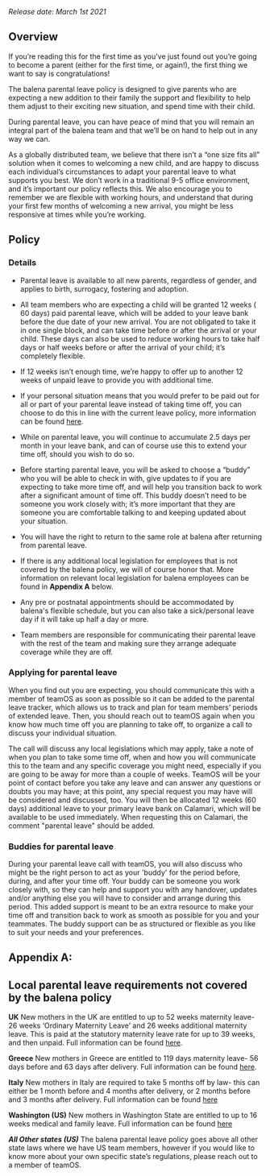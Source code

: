 _Release date: March 1st 2021_

## Overview


If you’re reading this for the first time as you’ve just found out you’re going to become a parent (either for the first time, or again!), the first thing we want to say is congratulations!

The balena parental leave policy is designed to give parents who are expecting a new addition to their family the support and flexibility to help them adjust to their exciting new situation, and spend time with their child.

During parental leave, you can have peace of mind that you will remain an integral part of the balena team and that we’ll be on hand to help out in any way we can.

As a globally distributed team, we believe that there isn’t a “one size fits all” solution when it comes to welcoming a new child, and are happy to discuss each individual’s circumstances to adapt your parental leave to what supports you best. We don’t work in a traditional 9-5 office environment, and it’s important our policy reflects this. We also encourage you to remember we are flexible with working hours, and  understand that during your first few months of welcoming a new arrival, you might be less responsive at times while you’re working.


## Policy


### Details
* Parental leave is available to all new parents, regardless of gender, and applies to birth, surrogacy, fostering and adoption.

* All team members who are expecting a child will be granted 12 weeks ( 60 days) paid parental leave, which will be added to your leave bank before the due date of your new arrival. You are not obligated to take it in one single block, and can take time before or after the arrival or your child. These days can also be used to reduce working hours to take half days or half weeks before or after the arrival of your child; it’s completely flexible. 

* If 12 weeks isn’t enough time, we’re happy to offer up to another 12 weeks of unpaid leave to provide you with additional time. 

* If your personal situation means that you would prefer to be paid out for all or part of your parental leave instead of taking time off, you can choose to do this in line with the current leave policy, more information can be found [here](https://github.com/balena-io/balena-io/wiki/Leave-Policy). 

* While on parental leave, you will continue to accumulate 2.5 days per month in your leave bank, and can of course use this to extend your time off, should you wish to do so.

* Before starting parental leave, you will be asked to choose a “buddy” who you will be able to check in with, give updates to if you are expecting to take more time off, and will help you transition back to work after a significant amount of time off. This buddy doesn’t need to be someone you work closely with; it’s more important that they are someone you are comfortable talking to and keeping updated about your situation.

* You will have the right to return to the same role at balena after returning from parental leave.

* If there is any additional local legislation for employees that is not covered by the balena policy, we will of course honor that. More information on relevant local legislation for balena employees  can be found in **Appendix A** below.

* Any pre or postnatal appointments should be accommodated by balena's flexible schedule, but you can also take a sick/personal leave day if it will take up half a day or more.

* Team members are responsible for communicating their parental leave with the rest of the team and making sure they arrange adequate coverage while they are off.

### Applying for parental leave

When you find out you are expecting, you should communicate this with a member of teamOS as soon as possible so it can be added to the parental leave tracker, which allows us to track and plan for team members’ periods of extended leave. Then, you should reach out to teamOS again when you know how much time off you are planning to take off, to organize a call to discuss your individual situation. 


The call will discuss any local legislations which may apply, take a note of when you plan to take some time off, when and how you will communicate this to the team and any specific coverage you might need, especially if you are going to be away for more than a couple of weeks. TeamOS will be your point of contact before you take any leave and can answer any questions or doubts you may have; at this point, any special request you may have will be considered and discussed, too. You will then be allocated 12 weeks (60 days) additional leave to your primary leave bank on Calamari, which will be available to be used immediately. When requesting this on Calamari, the comment "parental leave" should be added.

### Buddies for parental leave
During your parental leave call with teamOS, you will also discuss who might be the right person to act as your 'buddy' for the period before, during, and after your time off. Your buddy can be someone you work closely with, so they can help and support you with any handover, updates and/or anything else you will have to consider and arrange during this period. This added support is meant to be an extra resource to make your time off and transition  back to work as smooth as possible for you and your teammates. The buddy support can be as structured or flexible as you like to suit your needs and your preferences. 
 
 
## Appendix A: 
## Local parental leave requirements not covered by the balena policy

**UK**
New mothers in the UK are entitled to up to 52 weeks maternity leave- 26 weeks ‘Ordinary Maternity Leave’ and 26 weeks additional maternity leave. This is paid at the statutory maternity leave rate for up to 39 weeks, and then unpaid. Full information can be found [here](https://www.gov.uk/maternity-pay-leave).
 
**Greece**
New mothers in Greece are entitled to 119 days maternity leave- 56 days before and 63 days after delivery. Full information can be found [here](https://ec.europa.eu/social/main.jsp?catId=1112&intPageId=4561&langId=en).
 
**Italy**
New mothers in Italy are required to take 5 months off by law- this can either be 1 month before and 4 months after delivery, or 2 months before and 3 months after delivery. Full information can be found [here](https://ec.europa.eu/social/main.jsp?catId=1116&langId=en&intPageId=4618)
 
**Washington (US)**
New mothers in Washington State are entitled to up to 16 weeks medical and family leave. Full information can be found [here](https://paidleave.wa.gov/find-out-how-paid-leave-works/)


_**All Other states (US)**_
The balena parental leave policy goes above all other state laws where we have US team members, however if you would like to know more about your own specific state’s regulations, please reach out to a member of teamOS.

